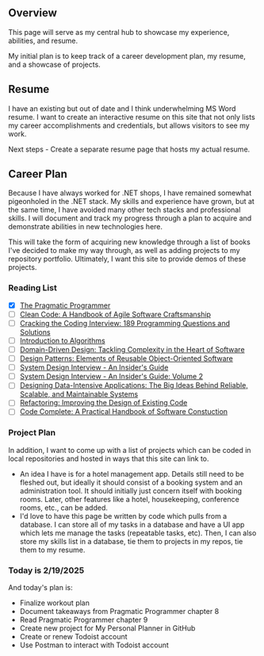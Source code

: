 ## Overview
This page will serve as my central hub to showcase my experience, abilities, and resume.

My initial plan is to keep track of a career development plan, my resume, and a showcase of projects.

## Resume
I have an existing but out of date and I think underwhelming MS Word resume.  I want to create an interactive resume on this site that not only lists my career accomplishments and credentials, but allows visitors to see my work.

Next steps - Create a separate resume page that hosts my actual resume.


## Career Plan
Because I have always worked for .NET shops, I have remained somewhat pigeonholed in the .NET stack.  My skills and experience have grown, but at the same time, I have avoided many other tech stacks and professional skills.  I will document and track my progress through a plan to acquire and demonstrate abilities in new technologies here.

This will take the form of acquiring new knowledge through a list of books I've decided to make my way through, as well as adding projects to my repository portfolio.  Ultimately, I want this site to provide demos of these projects.

### Reading List
- [x] [The Pragmatic Programmer](Markdown/PragmaticProgrammer.md)
- [ ] [Clean Code: A Handbook of Agile Software Craftsmanship](Markdown/CleanCode.md)
- [ ] [Cracking the Coding Interview: 189 Programming Questions and Solutions](Markdown/CrackingCodingInterview.md)
- [ ] [Introduction to Algorithms](Markdown/IntroductionAlgorithms.md)
- [ ] [Domain-Driven Design: Tackling Complexity in the Heart of Software](Markdown/DomainDrivenDesign.md)
- [ ] [Design Patterns: Elements of Reusable Object-Oriented Software](Markdown/DesignPatterns.md)
- [ ] [System Design Interview - An Insider's Guide](Markdown/SystemDesignInterview1.md)
- [ ] [System Design Interview - An Insider's Guide: Volume 2](Markdown/SystemDesignInterview2.md)
- [ ] [Designing Data-Intensive Applications: The Big Ideas Behind Reliable, Scalable, and Maintainable Systems](Markdown/DesigningDataIntensiveApplications.md)
- [ ] [Refactoring: Improving the Design of Existing Code](Markdown/Refactoring.md)
- [ ] [Code Complete: A Practical Handbook of Software Constuction](Markdown/CodeComplete.md)

### Project Plan
In addition, I want to come up with a list of projects which can be coded in local repositories and hosted in ways that this site can link to.

- An idea I have is for a hotel management app.  Details still need to be fleshed out, but ideally it should consist of a booking system and an administration tool.  It should initially just concern itself with booking rooms.  Later, other features like a hotel, housekeeping, conference rooms, etc., can be added.
- I'd love to have this page be written by code which pulls from a database.  I can store all of my tasks in a database and have a UI app which lets me manage the tasks (repeatable tasks, etc).  Then, I can also store my skills list in a database, tie them to projects in my repos, tie them to my resume.

### Today is 2/19/2025
And today's plan is:
- Finalize workout plan
- Document takeaways from Pragmatic Programmer chapter 8
- Read Pragmatic Programmer chapter 9
- Create new project for My Personal Planner in GitHub
- Create or renew Todoist account
- Use Postman to interact with Todoist account